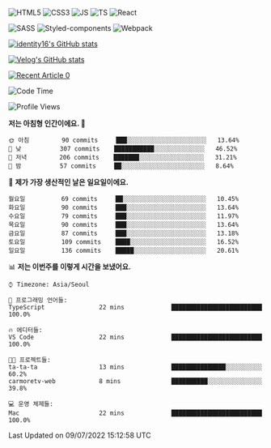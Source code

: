 ![HTML5](https://img.shields.io/badge/html5-E34F26?style=for-the-badge&logo=html5&logoColor=white)
![CSS3](https://img.shields.io/badge/css3-1572B6?style=for-the-badge&logo=css3&logoColor=white)
![JS](https://img.shields.io/badge/javascript-F7DF1E?style=for-the-badge&logo=javascript&logoColor=black)
![TS](https://img.shields.io/badge/typescript-3178C6?style=for-the-badge&logo=typescript&logoColor=white)
![React](https://img.shields.io/badge/react-61DAFB?style=for-the-badge&logo=javascript&logoColor=black)

![SASS](https://img.shields.io/badge/sass-CC6699?style=for-the-badge&logo=sass&logoColor=white)
![Styled-components](https://img.shields.io/badge/styled_components-DB7093?style=for-the-badge&logo=styled-components&logoColor=white)
![Webpack](https://img.shields.io/badge/webpack-8DD6F9?style=for-the-badge&logo=webpack&logoColor=black)

[![identity16's GitHub stats](https://github-readme-stats.vercel.app/api?username=identity16&theme=graywhite&show_icons=true)](https://github.com/anuraghazra/github-readme-stats)

[![Velog's GitHub stats](https://velog-readme-stats.vercel.app/api?name=identity16)](https://velog-readme-stats.vercel.app/api/redirect?name=identity16)

<a target="_blank" href="https://github-readme-medium-recent-article.vercel.app/medium/@identity16/0"><img src="https://github-readme-medium-recent-article.vercel.app/medium/@identity16/0" alt="Recent Article 0"></a>

<!--START_SECTION:waka-->
![Code Time](http://img.shields.io/badge/Code%20Time-0%20secs-blue)

![Profile Views](http://img.shields.io/badge/Profile%20Views-0-blue)

**저는 아침형 인간이에요. 🐤** 

```text
🌞 아침         90 commits     ███░░░░░░░░░░░░░░░░░░░░░░   13.64% 
🌆 낮　         307 commits    ███████████░░░░░░░░░░░░░░   46.52% 
🌃 저녁         206 commits    ███████░░░░░░░░░░░░░░░░░░   31.21% 
🌙 밤　         57 commits     ██░░░░░░░░░░░░░░░░░░░░░░░   8.64%

```
📅 **제가 가장 생산적인 날은 일요일이에요.** 

```text
월요일          69 commits     ██░░░░░░░░░░░░░░░░░░░░░░░   10.45% 
화요일          90 commits     ███░░░░░░░░░░░░░░░░░░░░░░   13.64% 
수요일          79 commits     ███░░░░░░░░░░░░░░░░░░░░░░   11.97% 
목요일          90 commits     ███░░░░░░░░░░░░░░░░░░░░░░   13.64% 
금요일          87 commits     ███░░░░░░░░░░░░░░░░░░░░░░   13.18% 
토요일          109 commits    ████░░░░░░░░░░░░░░░░░░░░░   16.52% 
일요일          136 commits    █████░░░░░░░░░░░░░░░░░░░░   20.61%

```


📊 **저는 이번주를 이렇게 시간을 보냈어요.** 

```text
⌚︎ Timezone: Asia/Seoul

💬 프로그래밍 언어들: 
TypeScript               22 mins             █████████████████████████   100.0%

🔥 에디터들: 
VS Code                  22 mins             █████████████████████████   100.0%

🐱‍💻 프로젝트들: 
ta-ta-ta                 13 mins             ███████████████░░░░░░░░░░   60.2% 
carmoretv-web            8 mins              ██████████░░░░░░░░░░░░░░░   39.8%

💻 운영 체제들: 
Mac                      22 mins             █████████████████████████   100.0%

```


 Last Updated on 09/07/2022 15:12:58 UTC
<!--END_SECTION:waka-->

